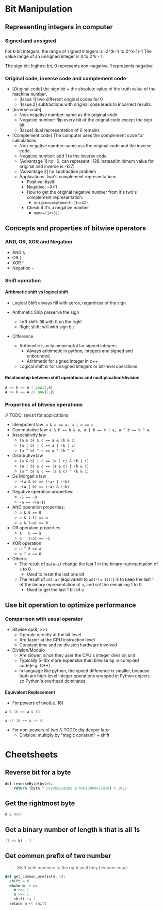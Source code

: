 # Bit Manipulation

## Representing integers in computer
### Signed and unsigned
For k-bit integers, the range of signed integers is -2^(k-1) to 2^(k-1)-1 
The value range of an unsigned integer is 0 to 2^k - 1.

The sign bit: highest bit, 0 represents non-negative, 1 represents negative
### Original code, inverse code and complement code
* [Original code] the sign bit + the absolute value of the truth value of the machine number.
  * [Issue 1] two different original codes for 0
  * [Issue 2] subtractions with original code leads to incorrect results.
* [Inverse code]
  * Non-negative number: same as the original code
  * Negative number: flip every bit of the orignal code except the sign bit
  * [Issue] dual representation of 0 remains
* [Complement code] The computer uses the complement code for calculations
  * Non-negative number: same ass the original code and the inverse code
  * Negative number: add 1 to the inverse code
  * [Advantage 1] no -0, can represent -128 instead(minimum value for original and inverse is -127)
  * [Advantage 2] no subtraction problem
  * Applications: two's complement representations
    * Positive: itself
    * Negative: ~X+1
    * How to get the original negative number from it's two's complement representation:
      * `origin=complement-(1<<32)`
    * Check if it's a negative number
      * `num>=(1<<31)`

## Concepts and properties of bitwise operators
### AND, OR, XOR and Negation
* AND `&`
* OR `|`
* XOR `^`
* Negation `~`

### Shift operation
#### Arithmetic shift vs logical shift
* Logical Shift always fill with zeros, regardless of the sign
* Arithmetic Ship preserve the sign
  * Left shift: fill with 0 on the right
  * Right shift: will with sign bit

  
* Difference
  * Arithmetic is only meaningful for signed integers
    * Always arithmetic in python, integers and signed and unbounded.
    * Arithmetic for signed integer in c++
  * Logical shift is for unsigned integers or bit-level operations

#### Relationship between shift operations and multiplication/division
```python
A << k == A * pow(2,k)
A >> k == A // pow(2,k)
```

### Properties of bitwise operations
// TODO: revisit for applications
* Idempotent law: `a & a == a, a | a == a`
* Commutative law: `a & b == b & a, a | b == b | a, a ^ b == b ^ a`
* Associativity law
  * `(a & b) & c == a & (b & c)`
  * `(a | b) | c == a | (b | c)`
  * `(a ^ b) ^ c == a ^ (b ^ c)`
* Distributive law
  * `(a & b) | c == (a | c) & (b | c)`
  * `(a | b) & c == (a & c) | (b & c)`
  * `(a ^ b) & c == (a & c) ^ (b & c)`
* De Morgan's law
  * `~(a & b) == (~a) | (~b)`
  * `~(a | b) == (~a) & (~b)`
* Negative operation properties:
  * `-1 == ~0`
  * `-a == ~(a-1)`
* AND operation properties:
  * `a & 0 == 0`
  * `a & (-1) == a`
  * `a & (~a) == 0`
* OR operation properties:
  * `a | 0 == a`
  * `a | (~a) == -1`
* XOR operation:
  * `a ^ 0 == a`
  * `a ^ a == 0`
* Others:
  * The result of `a&(a-1)` change the last 1 in the binary representation of `a` to 0
    * Used to reset the last one bit
  * The result of `a&(-a)` (equivalent to `a&(~(a-1)))`) is to keep the last 1 of the binary representation of `a`, and set the remaining 1 to 0
    * Used to get the last 1 bit of a

## Use bit operation to optimize performance
### Comparison with usual operator
* Bitwise op(&, >>)
  * Operate directly at the bit level
  * Are faster at the CPU instruction level
  * Constant time and no division hardware involved
* Division/Modulo
  * Are slower, since they user the CPU's integer division unit
  * Typically 5-10x more expensive than bitwise op in compiled code(e.g. C++)
  * In language like python, the speed difference is smaller, because both are high-level integer operations wrapped in Python objects - so Python's overhead dominates

#### Equivalent Replacement
* For powers of two(i.e. 16)
```python
a % 16 == a & 15

a // 16 == a >> 4
```
* For non-powers of two // TODO: dig deeper later
  * Division: multiply by "magic constant" + shift

# Cheetsheets
## Reverse bit for a byte
```python
def reverseByte(byte):
    return (byte * 0x0202020202 & 0x010884422010) % 1023
```

## Get the rightmost byte
```python
n & 0xFF
```

## Get a binary number of length k that is all 1s
```python
(1 << k) - 1
```

## Get common prefix of two number
> Shift both numbers to the right until they become equal
```python
def get_common_prefix(m, n):
  shift = 0
  while m != n:
    m >>= 1
    n >>= 1
    shift += 1
  return m << shift
```